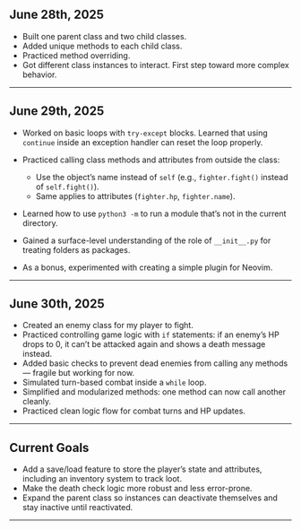 ## June 28th, 2025

* Built one parent class and two child classes.
* Added unique methods to each child class.
* Practiced method overriding.
* Got different class instances to interact. First step toward more complex behavior.

---

## June 29th, 2025

* Worked on basic loops with `try-except` blocks. Learned that using `continue` inside an exception handler can reset the loop properly.
* Practiced calling class methods and attributes from outside the class:

  * Use the object’s name instead of `self` (e.g., `fighter.fight()` instead of `self.fight()`).
  * Same applies to attributes (`fighter.hp`, `fighter.name`).
* Learned how to use `python3 -m` to run a module that’s not in the current directory.
* Gained a surface-level understanding of the role of `__init__.py` for treating folders as packages.
* As a bonus, experimented with creating a simple plugin for Neovim.

---

## June 30th, 2025

* Created an enemy class for my player to fight.
* Practiced controlling game logic with `if` statements: if an enemy’s HP drops to 0, it can’t be attacked again and shows a death message instead.
* Added basic checks to prevent dead enemies from calling any methods — fragile but working for now.
* Simulated turn-based combat inside a `while` loop.
* Simplified and modularized methods: one method can now call another cleanly.
* Practiced clean logic flow for combat turns and HP updates.

---

## Current Goals

* Add a save/load feature to store the player’s state and attributes, including an inventory system to track loot.
* Make the death check logic more robust and less error-prone.
* Expand the parent class so instances can deactivate themselves and stay inactive until reactivated. 

---
